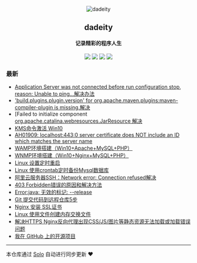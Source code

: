 <p align="center"><img alt="dadeity" src="https://avatars1.githubusercontent.com/u/42400738?v=4"></p><h2 align="center">
dadeity
</h2>

<h4 align="center">记录精彩的程序人生</h4>
<p align="center"><a title="dadeity" target="_blank" href="https://github.com/dadeity/solo-blog"><img src="https://img.shields.io/github/last-commit/dadeity/solo-blog.svg?style=flat-square&color=FF9900"></a>
<a title="GitHub repo size in bytes" target="_blank" href="https://github.com/dadeity/solo-blog"><img src="https://img.shields.io/github/repo-size/dadeity/solo-blog.svg?style=flat-square"></a>
<a title="Solo Version" target="_blank" href="https://github.com/88250/solo/releases"><img src="https://img.shields.io/badge/solo-3.6.5-f1e05a.svg?style=flat-square&color=blueviolet"></a>
<a title="Hits" target="_blank" href="https://github.com/88250/hits"><img src="https://hits.b3log.org/dadeity/solo-blog.svg"></a></p>

### 最新

* [Application Server was not connected before run configuration stop, reason: Unable to ping…解决办法](https://www.dduan.site/articles/2019/12/03/1575352505017.html)
* ['build.plugins.plugin.version' for org.apache.maven.plugins:maven-compiler-plugin is missing.解决](https://www.dduan.site/articles/2019/11/29/1575013789495.html)
* [Failed to initialize component [org.apache.catalina.webresources.JarResource 解决](https://www.dduan.site/articles/2019/11/26/1574733926071.html)
* [KMS命令激活 Win10](https://www.dduan.site/articles/2019/11/18/1574046116713.html)
* [AH01909: localhost:443:0 server certificate does NOT include an ID which matches the server name](https://www.dduan.site/articles/2019/11/11/1573464240955.html)
* [WAMP环境搭建（Win10+Apache+MySQL+PHP）](https://www.dduan.site/articles/2019/11/04/1572836112534.html)
* [WNMP环境搭建（Win10+Nginx+MySQL+PHP）](https://www.dduan.site/articles/2019/10/31/1572502254745.html)
* [Linux 设置定时重启](https://www.dduan.site/articles/2019/10/29/1572343601696.html)
* [ Linux 使用crontab定时备份Mysql数据库](https://www.dduan.site/articles/2019/10/29/1572341332608.html)
* [阿里云服务器SSH：Network error: Connection refused解决](https://www.dduan.site/articles/2019/10/29/1572339964561.html)
* [403 Forbidden错误的原因和解决方法](https://www.dduan.site/articles/2019/10/29/1572337464401.html)
* [Error:java: 无效的标记: --release](https://www.dduan.site/articles/2019/10/29/1572335774463.html)
* [Git 提交代码到远程仓库5步](https://www.dduan.site/articles/2019/10/29/1572335291416.html)
* [Nginx 安装 SSL证书](https://www.dduan.site/articles/2019/10/29/1572334566925.html)
* [Linux 使用文件创建内存交换文件](https://www.dduan.site/articles/2019/10/29/1572329950650.html)
* [解决HTTPS Nginx反向代理出现CSS/JS/图片等静态资源无法加载或加载错误问题](https://www.dduan.site/articles/2019/10/29/1572319332997.html)
* [我在 GitHub 上的开源项目](https://www.dduan.site/my-github-repos)



---

本仓库通过 [Solo](https://github.com/88250/solo) 自动进行同步更新 ❤️ 